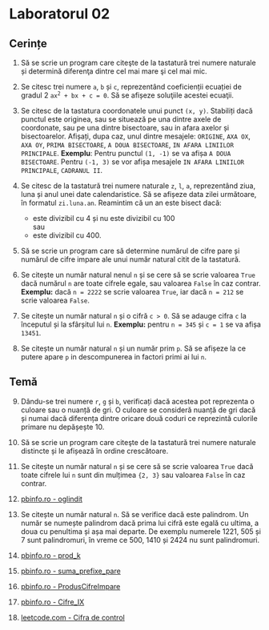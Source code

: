 # Laboratorul 02

## Cerințe
1. Să se scrie un program care citeşte de la tastatură trei numere naturale și determină diferenţa dintre cel mai mare şi cel mai mic.

2. Se citesc trei numere `a`, `b` și `c`, reprezentând coeficienții ecuației de gradul 2 <code>ax<sup>2</sup> + bx + c = 0</code>. Să se afișeze soluţiile acestei ecuaţii.

3. Se citesc de la tastatura coordonatele unui punct `(x, y)`. Stabiliți dacă punctul este originea, sau se situează pe una dintre axele de coordonate, sau pe una dintre bisectoare, sau in afara axelor și bisectoarelor.
Afișați, dupa caz, unul dintre mesajele: `ORIGINE`, `AXA OX`, `AXA OY`, `PRIMA BISECTOARE`, `A DOUA BISECTOARE`, `IN AFARA LINIILOR PRINCIPALE`. **Exemplu**: Pentru punctul `(1, -1)` se va afișa `A DOUA BISECTOARE`. Pentru `(-1, 3)` se vor afișa mesajele `IN AFARA LINIILOR PRINCIPALE`, `CADRANUL II`. 

4. Se citesc de la tastatură trei numere naturale `z`, `l`, `a`, reprezentând ziua, luna și anul unei date calendaristice. Să se afișeze data zilei următoare, în formatul `zi.luna.an`. Reamintim că un an este bisect dacă:
   - este divizibil cu 4 și nu este divizibil cu 100  
   sau
   - este divizibil cu 400.

5. Să se scrie un program care să determine numărul de cifre pare și numărul de cifre impare ale unui număr natural citit de la tastatură.

6. Se citește un număr natural nenul `n` și se cere să se scrie valoarea `True` dacă numărul `n` are toate cifrele egale, sau valoarea `False` în caz contrar. **Exemplu:** dacă `n = 2222` se scrie valoarea `True`, iar dacă `n = 212` se scrie valoarea `False`.

7. Se citește un număr natural `n` și o cifră `c > 0`. Să se adauge cifra `c` la începutul și la sfârșitul lui `n`. **Exemplu:** pentru `n = 345` și `c = 1` se va afișa `13451`.

8. Se citește un număr natural `n` și un număr prim `p`. Să se afișeze la ce putere apare `p` in descompunerea in factori primi ai lui `n`.

## Temă

9. Dându-se trei numere `r`, `g` și `b`, verificați dacă acestea pot reprezenta o culoare sau o nuanță de gri.
O culoare se consideră nuanță de gri dacă și numai dacă diferența dintre oricare două coduri ce reprezintă culorile primare nu depășește 10.

10. Să se scrie un program care citeşte de la tastatură trei numere naturale distincte și le afișează în ordine crescătoare.

11. Se citește un număr natural `n` și se cere să se scrie valoarea `True` dacă toate cifrele lui `n` sunt din mulțimea `{2, 3}` sau valoarea `False` în caz contrar.

12. [pbinfo.ro - oglindit](https://www.pbinfo.ro/probleme/69/oglindit)

13. Se citește un număr natural `n`. Să se verifice dacă este palindrom.
Un număr se numește palindrom dacă prima lui cifră este egală cu ultima, a doua cu penultima și așa mai departe.
De exemplu numerele 1221, 505 și 7 sunt palindromuri, în vreme ce 500, 1410 și 2424 nu sunt palindromuri.

14. [pbinfo.ro - prod_k](https://www.pbinfo.ro/probleme/3078/prod-k)

15. [pbinfo.ro - suma_prefixe_pare](https://www.pbinfo.ro/probleme/4563/suma-prefixe-pare)

16. [pbinfo.ro - ProdusCifreImpare](https://www.pbinfo.ro/probleme/65/produscifreimpare)

17. [pbinfo.ro - Cifre_IX](https://www.pbinfo.ro/probleme/4558/cifre-ix)

18. [leetcode.com - Cifra de control](https://leetcode.com/problems/add-digits/description/)